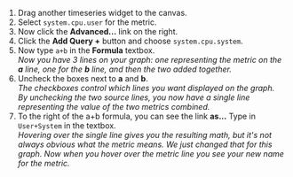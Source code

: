 1.  Drag another timeseries widget to the canvas.
1.  Select `system.cpu.user` for the metric.
1.  Now click the **Advanced...** link on the right.
1.  Click the **Add Query +** button and choose `system.cpu.system`.
1.  Now type `a+b` in the **Formula** textbox. <br>
  *Now you have 3 lines on your graph: one representing the metric on the **a** line, one for the **b** line, and then the two added together.*
1.  Uncheck the boxes next to **a** and **b**.<br>
  *The checkboxes control which lines you want displayed on the graph. By unchecking the two source lines, you now have a single line representing the value of the two metrics combined.*
1.  To the right of the a+b formula, you can see the link **as...** Type in `User+System` in the textbox.<br>
  *Hovering over the single line gives you the resulting math, but it's not always obvious what the metric means. We just changed that for this graph. Now when you hover over the metric line you see your new name for the metric.*
